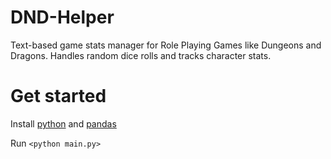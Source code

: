 # DND-Helper
Text-based game stats manager for Role Playing Games like Dungeons and Dragons. Handles random dice rolls and tracks character stats.

# Get started
Install [python](https://www.python.org/downloads/) and [pandas](https://pandas.pydata.org/)

Run `<python main.py>`
